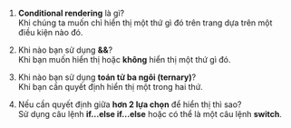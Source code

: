 1. **Conditional rendering** là gì?  
Khi chúng ta muốn chỉ hiển thị một thứ gì đó trên trang dựa trên một điều kiện nào đó.

2. Khi nào bạn sử dụng **&&**?  
Khi bạn muốn hiển thị hoặc **không** hiển thị một thứ gì đó.

3. Khi nào bạn sử dụng **toán tử ba ngôi (ternary)**?  
Khi bạn cần quyết định hiển thị một trong hai thứ.

4. Nếu cần quyết định giữa **hơn 2 lựa chọn** để hiển thị thì sao?  
Sử dụng câu lệnh **if...else if...else** hoặc có thể là một câu lệnh **switch**.